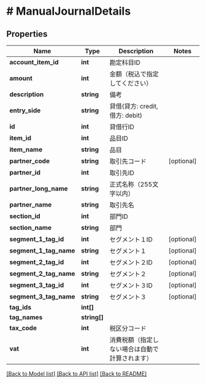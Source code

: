 # # ManualJournalDetails

## Properties

Name | Type | Description | Notes
------------ | ------------- | ------------- | -------------
**account_item_id** | **int** | 勘定科目ID |
**amount** | **int** | 金額（税込で指定してください） |
**description** | **string** | 備考 |
**entry_side** | **string** | 貸借(貸方: credit, 借方: debit) |
**id** | **int** | 貸借行ID |
**item_id** | **int** | 品目ID |
**item_name** | **string** | 品目 |
**partner_code** | **string** | 取引先コード | [optional]
**partner_id** | **int** | 取引先ID |
**partner_long_name** | **string** | 正式名称（255文字以内） |
**partner_name** | **string** | 取引先名 |
**section_id** | **int** | 部門ID |
**section_name** | **string** | 部門 |
**segment_1_tag_id** | **int** | セグメント１ID | [optional]
**segment_1_tag_name** | **string** | セグメント１ | [optional]
**segment_2_tag_id** | **int** | セグメント２ID | [optional]
**segment_2_tag_name** | **string** | セグメント２ | [optional]
**segment_3_tag_id** | **int** | セグメント３ID | [optional]
**segment_3_tag_name** | **string** | セグメント３ | [optional]
**tag_ids** | **int[]** |  |
**tag_names** | **string[]** |  |
**tax_code** | **int** | 税区分コード |
**vat** | **int** | 消費税額（指定しない場合は自動で計算されます） |

[[Back to Model list]](../../README.md#models) [[Back to API list]](../../README.md#endpoints) [[Back to README]](../../README.md)
